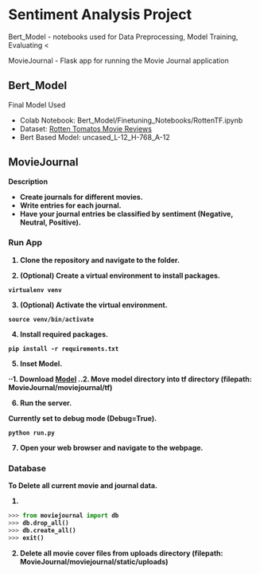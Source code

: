 # Sentiment Analysis Project
Bert_Model - notebooks used for Data Preprocessing, Model Training, Evaluating <

MovieJournal - Flask app for running the Movie Journal application

## Bert_Model
Final Model Used
- Colab Notebook: Bert_Model/Finetuning_Notebooks/RottenTF.ipynb
- Dataset: [Rotten Tomatos Movie Reviews](https://www.kaggle.com/c/sentiment-analysis-on-movie-reviews/data)
- Bert Based Model: uncased_L-12_H-768_A-12


## MovieJournal
<b>Description<b><br/>
- Create journals for different movies.
- Write entries for each journal.
- Have your journal entries be classified by sentiment (Negative, Neutral, Positive).


### Run App
1) Clone the repository and navigate to the folder.

2) (Optional) Create a virtual environment to install packages.

`virtualenv venv`

3) (Optional) Activate the virtual environment.

`source venv/bin/activate`

4) Install required packages.

`pip install -r requirements.txt`

5) Inset Model.

⋅⋅1. Download [Model](https://works.do/FXKHUP)
..2. Move model directory into **tf** directory (filepath: MovieJournal/moviejournal/tf)

6) Run the server.

Currently set to debug mode (Debug=True).

`python run.py`

7) Open your web browser and navigate to the webpage.


### Database
To Delete all current movie and journal data.

1) 
```python
>>> from moviejournal import db
>>> db.drop_all()
>>> db.create_all()
>>> exit()
```

2) Delete all movie cover files from **uploads** directory (filepath: MovieJournal/moviejournal/static/uploads)

